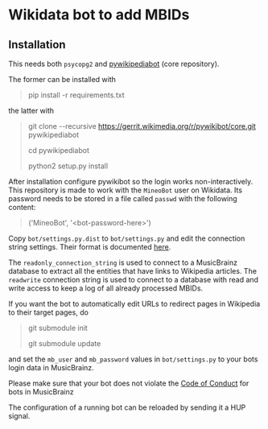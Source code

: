 # Wikidata bot to add MBIDs

## Installation

This needs both `psycopg2` and
[pywikipediabot](https://www.mediawiki.org/wiki/PWB) (core repository).

The former can be installed with

> pip install -r requirements.txt

the latter with

> git clone --recursive https://gerrit.wikimedia.org/r/pywikibot/core.git pywikipediabot
>
> cd pywikipediabot
>
> python2 setup.py install

After installation configure pywikibot so the login works non-interactively. This repository is made to work with the `MineoBot` user on Wikidata. Its password needs to be stored in a file called `passwd` with the following content:

> ('MineoBot', '&lt;bot-password-here&gt;')

Copy `bot/settings.py.dist` to `bot/settings.py` and edit the connection string
settings. Their format is
documented
[here](http://www.postgresql.org/docs/current/static/libpq-connect.html#LIBPQ-CONNSTRING).

The `readonly_connection_string` is used to connect to a MusicBrainz database to
extract all the entities that have links to Wikipedia articles. The `readwrite`
connection string is used to connect to a database with read and write access to
keep a log of all already processed MBIDs.

If you want the bot to automatically edit URLs to redirect pages in Wikipedia to
their target pages, do

> git submodule init
>
> git submodule update

and set the `mb_user` and `mb_password` values in `bot/settings.py` to your bots
login data in MusicBrainz.

Please make sure that your bot does not violate the
[Code of Conduct](https://musicbrainz.org/doc/Code_of_Conduct/Bots) for bots in MusicBrainz

The configuration of a running bot can be reloaded by sending it a HUP signal.
